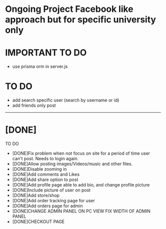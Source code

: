 # Ongoing Project Facebook like approach but for specific university only

# IMPORTANT TO DO
- use prisma orm in server.js


# TO DO
- add search specific user (search by username or id)
- add friends only post



------------------------------------------------------------------------------------------------------------

# [DONE]
TO DO
- [DONE]Fix problem when not focus on site for a period of time user can't post. Needs to login again.
- [DONE]Allow posting images/Videos/music and other files.
- [DONE]Disable zooming in
- [DONE]Add comments and Likes
- [DONE]Add share option to post
- [DONE]Add profile page able to add bio, and change profile picture
- [DONE]Include picture of user on post
- [DONE]Add store/shop
- [DONE]Add order tracking page for user
- [DONE]Add orders page for admin
- [DONE]CHANGE ADMIN PANEL ON PC VIEW FIX WIDTH OF ADMIN PANEL
- [DONE]CHECKOUT PAGE


 
